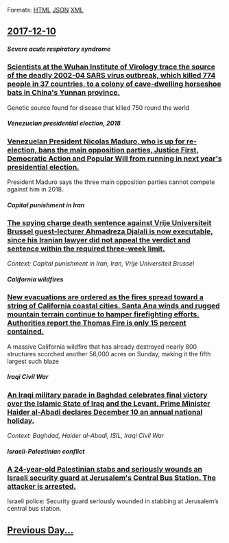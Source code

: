 
Formats: [HTML](2017/12/10/index.html)  [JSON](2017/12/10/index.json)  [XML](2017/12/10/index.xml)  

## [2017-12-10](/news/2017/12/10/index.md)

##### Severe acute respiratory syndrome
### [Scientists at the Wuhan Institute of Virology trace the source of the deadly 2002-04 SARS virus outbreak, which killed 774 people in 37 countries, to a colony of cave-dwelling horseshoe bats in China's Yunnan province. ](/news/2017/12/10/scientists-at-the-wuhan-institute-of-virology-trace-the-source-of-the-deadly-2002a04-sars-virus-outbreak-which-killed-774-people-in-37-co.md)
Genetic source found for disease that killed 750 round the world

##### Venezuelan presidential election, 2018
### [Venezuelan President Nicolas Maduro, who is up for re-election, bans the main opposition parties, Justice First, Democratic Action and Popular Will from running in next year's presidential election. ](/news/2017/12/10/venezuelan-president-nicola-s-maduro-who-is-up-for-re-election-bans-the-main-opposition-parties-justice-first-democratic-action-and-popu.md)
President Maduro says the three main opposition parties cannot compete against him in 2018.

##### Capital punishment in Iran
### [The spying charge death sentence against Vrije Universiteit Brussel guest-lecturer Ahmadreza Djalali is now executable, since his Iranian lawyer did not appeal the verdict and sentence within the required three-week limit. ](/news/2017/12/10/the-spying-charge-death-sentence-against-vrije-universiteit-brussel-guest-lecturer-ahmadreza-djalali-is-now-executable-since-his-iranian-la.md)
_Context: Capital punishment in Iran, Iran, Vrije Universiteit Brussel_

##### California wildfires
### [New evacuations are ordered as the fires spread toward a string of California coastal cities. Santa Ana winds and rugged mountain terrain continue to hamper firefighting efforts. Authorities report the Thomas Fire is only 15 percent contained. ](/news/2017/12/10/new-evacuations-are-ordered-as-the-fires-spread-toward-a-string-of-california-coastal-cities-santa-ana-winds-and-rugged-mountain-terrain-co.md)
 A massive California wildfire that has already destroyed nearly 800 structures scorched another 56,000 acres on Sunday, making it the fifth largest such blaze 

##### Iraqi Civil War
### [ An Iraqi military parade in Baghdad celebrates final victory over the Islamic State of Iraq and the Levant. Prime Minister Haider al-Abadi declares December 10 an annual national holiday. ](/news/2017/12/10/an-iraqi-military-parade-in-baghdad-celebrates-final-victory-over-the-islamic-state-of-iraq-and-the-levant-prime-minister-haider-al-abadi.md)
_Context: Baghdad, Haider al-Abadi, ISIL, Iraqi Civil War_

##### Israeli-Palestinian conflict
### [A 24-year-old Palestinian stabs and seriously wounds an Israeli security guard at Jerusalem's Central Bus Station. The attacker is arrested. ](/news/2017/12/10/a-24-year-old-palestinian-stabs-and-seriously-wounds-an-israeli-security-guard-at-jerusalem-s-central-bus-station-the-attacker-is-arrested.md)
Israeli police: Security guard seriously wounded in stabbing at Jerusalem&rsquo;s central bus station.

## [Previous Day...](/news/2017/12/9/index.md)

